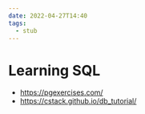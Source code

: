 ```yaml
---
date: 2022-04-27T14:40
tags: 
  - stub
---
```


# Learning SQL

- https://pgexercises.com/
- https://cstack.github.io/db_tutorial/
